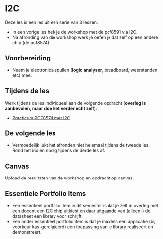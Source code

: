 # I2C

Deze les is een les uit een serie van 3 lessen.
- In een vorige les heb je de workshop met de pcf8591 via I2C. 
- Na afronding van die workshop werk je oefen je dat zelf op een andere chip (de pcf8574).

## Voorbereiding
- Neem je electronica spullen (**logic analyser**, breadboard, weerstanden etc) mee.

## Tijdens de les

Werk tijdens de les individueel aan de volgende opdracht (**overleg is aanbevolen, maar doe het verder echt zelf**):
- [Practicum PCF8574 met I2C](../hardware-interfacing/basis-elektronica/i2c/i2c-opdracht-pcf8574/i2c-opdracht-pcf8574.md) 
  
## De volgende les
- Vermoedelijk lukt het afronden niet helemaal tijdens de tweede les. Rond het indien nodig tijdens de derde les af.

## Canvas
Upload de resultaten van de workshop en opdracht op canvas.

## Essentiele Portfolio Items
- Een essentieel portfolio item in dit semester is dat je zelf in overleg met een docent een I2C chip uitkiest en daar uitgaande van (alleen-) de datasheet een library voor schrijft.
- Een ander essentieel portfolio item is dat je middels een applicatie (bij voorkeur kas-gerelateerd) een toepassing van je library realiseert en demonstreert.